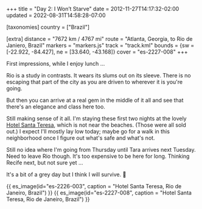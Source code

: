 +++
title = "Day 2: I Won’t Starve"
date = 2012-11-27T14:17:32-02:00
updated = 2022-08-31T14:58:28-07:00

[taxonomies]
country = ["Brazil"]

[extra]
distance = "7672 km / 4767 mi"
route = "Atlanta, Georgia, to Rio de Janiero, Brazil"
markers = "markers.js"
track = "track.kml"
bounds = {sw = [-22.922, -84.427], ne = [33.640, -43.168]}
cover = "es-2227-008"
+++

First impressions, while I enjoy lunch ...

Rio is a study in contrasts. It wears its slums out on its sleeve. There is no escaping that part of the city as you are driven to wherever it is you're going.

<!-- more -->

But then you can arrive at a real gem in the middle of it all and see that there's an elegance and class here too.

Still making sense of it all. I'm staying these first two nights at the lovely [Hotel Santa Teresa](https://www.santateresahotelrio.com), which is not near the beaches. (Those were all sold out.) I expect I'll mostly lay low today; maybe go for a walk in this neighborhood once I figure out what's safe and what's not.

Still no idea where I'm going from Thursday until Tara arrives next Tuesday. Need to leave Rio though. It's too expensive to be here for long. Thinking Recife next, but not sure yet ...

It's a bit of a grey day but I think I will survive. 🙂

{{ es_image(id="es-2226-003", caption = "Hotel Santa Teresa, Rio de Janeiro, Brazil") }}
{{ es_image(id="es-2227-008", caption = "Hotel Santa Teresa, Rio de Janeiro, Brazil") }}
